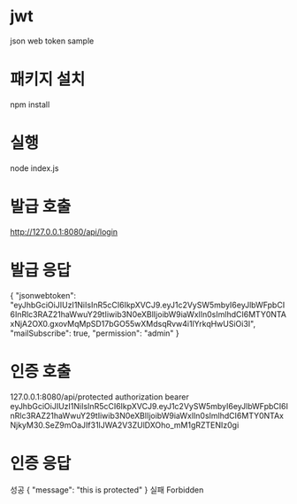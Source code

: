# jwt
json web token sample

# 패키지 설치
npm install

# 실행
node index.js

# 발급 호출
http://127.0.0.1:8080/api/login

# 발급 응답
{
  "jsonwebtoken": "eyJhbGciOiJIUzI1NiIsInR5cCI6IkpXVCJ9.eyJ1c2VySW5mbyI6eyJlbWFpbCI6InRlc3RAZ21haWwuY29tIiwib3N0eXBlIjoibW9iaWxlIn0sImlhdCI6MTY0NTAxNjA2OX0.gxovMqMpSD17bGO55wXMdsqRvw4i1lYrkqHwUSiOi3I",
  "mailSubscribe": true,
  "permission": "admin"
}

# 인증 호출
127.0.0.1:8080/api/protected
authorization bearer eyJhbGciOiJIUzI1NiIsInR5cCI6IkpXVCJ9.eyJ1c2VySW5mbyI6eyJlbWFpbCI6InRlc3RAZ21haWwuY29tIiwib3N0eXBlIjoibW9iaWxlIn0sImlhdCI6MTY0NTAxNjkyM30.SeZ9mOaJIf31lJWA2V3ZUlDXOho_mM1gRZTENIz0gi

# 인증 응답
성공
{
    "message": "this is protected"
}
실패
Forbidden